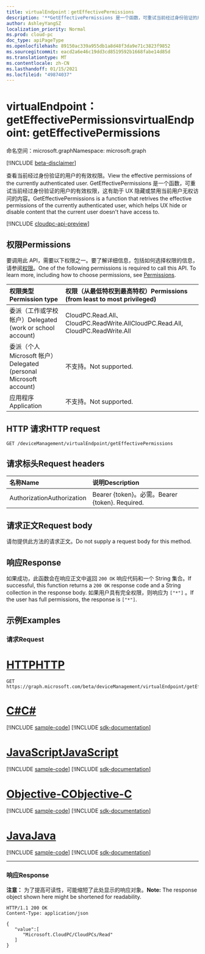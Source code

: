 ```yaml
---
title: virtualEndpoint：getEffectivePermissions
description: '**GetEffectivePermissions 是一个函数，可重试当前经过身份验证的用户的有效权限，这有助于 UX 隐藏或禁用当前用户无权访问的内容。**'
author: AshleyYangSZ
localization_priority: Normal
ms.prod: cloud-pc
doc_type: apiPageType
ms.openlocfilehash: 89150ac339a955db1a8d48f3da9e71c3823f9852
ms.sourcegitcommit: eacd2a6e46c19dd3cd8519592b1668fabe14d85d
ms.translationtype: MT
ms.contentlocale: zh-CN
ms.lasthandoff: 01/15/2021
ms.locfileid: "49874037"
---
```

# <a name="virtualendpoint-geteffectivepermissions"></a><span data-ttu-id="6e8cc-103">virtualEndpoint：getEffectivePermissions</span><span class="sxs-lookup"><span data-stu-id="6e8cc-103">virtualEndpoint: getEffectivePermissions</span></span>

<span data-ttu-id="6e8cc-104">命名空间：microsoft.graph</span><span class="sxs-lookup"><span data-stu-id="6e8cc-104">Namespace: microsoft.graph</span></span>

[!INCLUDE [beta-disclaimer](../../includes/beta-disclaimer.md)]

<span data-ttu-id="6e8cc-105">查看当前经过身份验证的用户的有效权限。</span><span class="sxs-lookup"><span data-stu-id="6e8cc-105">View the effective permissions of the currently authenticated user.</span></span> <span data-ttu-id="6e8cc-106">GetEffectivePermissions 是一个函数，可重试当前经过身份验证的用户的有效权限，这有助于 UX 隐藏或禁用当前用户无权访问的内容。</span><span class="sxs-lookup"><span data-stu-id="6e8cc-106">GetEffectivePermissions is a function that retrives the effective permissions of the currently authenticated user, which helps UX hide or disable content that the current user doesn't have access to.</span></span>

[!INCLUDE [cloudpc-api-preview](../../includes/cloudpc-api-preview.md)]

## <a name="permissions"></a><span data-ttu-id="6e8cc-107">权限</span><span class="sxs-lookup"><span data-stu-id="6e8cc-107">Permissions</span></span>

<span data-ttu-id="6e8cc-p102">要调用此 API，需要以下权限之一。要了解详细信息，包括如何选择权限的信息，请参阅[权限](/graph/permissions-reference)。</span><span class="sxs-lookup"><span data-stu-id="6e8cc-p102">One of the following permissions is required to call this API. To learn more, including how to choose permissions, see [Permissions](/graph/permissions-reference).</span></span>

|<span data-ttu-id="6e8cc-110">权限类型</span><span class="sxs-lookup"><span data-stu-id="6e8cc-110">Permission type</span></span>|<span data-ttu-id="6e8cc-111">权限（从最低特权到最高特权）</span><span class="sxs-lookup"><span data-stu-id="6e8cc-111">Permissions (from least to most privileged)</span></span>|
|:---|:---|
|<span data-ttu-id="6e8cc-112">委派（工作或学校帐户）</span><span class="sxs-lookup"><span data-stu-id="6e8cc-112">Delegated (work or school account)</span></span>|<span data-ttu-id="6e8cc-113">CloudPC.Read.All、CloudPC.ReadWrite.All</span><span class="sxs-lookup"><span data-stu-id="6e8cc-113">CloudPC.Read.All, CloudPC.ReadWrite.All</span></span>|
|<span data-ttu-id="6e8cc-114">委派（个人 Microsoft 帐户）</span><span class="sxs-lookup"><span data-stu-id="6e8cc-114">Delegated (personal Microsoft account)</span></span> | <span data-ttu-id="6e8cc-115">不支持。</span><span class="sxs-lookup"><span data-stu-id="6e8cc-115">Not supported.</span></span>|
|<span data-ttu-id="6e8cc-116">应用程序</span><span class="sxs-lookup"><span data-stu-id="6e8cc-116">Application</span></span>| <span data-ttu-id="6e8cc-117">不支持。</span><span class="sxs-lookup"><span data-stu-id="6e8cc-117">Not supported.</span></span>|

## <a name="http-request"></a><span data-ttu-id="6e8cc-118">HTTP 请求</span><span class="sxs-lookup"><span data-stu-id="6e8cc-118">HTTP request</span></span>

<!-- {
  "blockType": "ignored"
}
-->

``` http
GET /deviceManagement/virtualEndpoint/getEffectivePermissions
```

## <a name="request-headers"></a><span data-ttu-id="6e8cc-119">请求标头</span><span class="sxs-lookup"><span data-stu-id="6e8cc-119">Request headers</span></span>

| <span data-ttu-id="6e8cc-120">名称</span><span class="sxs-lookup"><span data-stu-id="6e8cc-120">Name</span></span>          | <span data-ttu-id="6e8cc-121">说明</span><span class="sxs-lookup"><span data-stu-id="6e8cc-121">Description</span></span>               |
| :------------ | :------------------------ |
| <span data-ttu-id="6e8cc-122">Authorization</span><span class="sxs-lookup"><span data-stu-id="6e8cc-122">Authorization</span></span> | <span data-ttu-id="6e8cc-p103">Bearer {token}。必需。</span><span class="sxs-lookup"><span data-stu-id="6e8cc-p103">Bearer {token}. Required.</span></span> |

## <a name="request-body"></a><span data-ttu-id="6e8cc-125">请求正文</span><span class="sxs-lookup"><span data-stu-id="6e8cc-125">Request body</span></span>

<span data-ttu-id="6e8cc-126">请勿提供此方法的请求正文。</span><span class="sxs-lookup"><span data-stu-id="6e8cc-126">Do not supply a request body for this method.</span></span>

## <a name="response"></a><span data-ttu-id="6e8cc-127">响应</span><span class="sxs-lookup"><span data-stu-id="6e8cc-127">Response</span></span>

<span data-ttu-id="6e8cc-128">如果成功，此函数会在响应正文中返回 `200 OK` 响应代码和一个 String 集合。</span><span class="sxs-lookup"><span data-stu-id="6e8cc-128">If successful, this function returns a `200 OK` response code and a String collection in the response body.</span></span> <span data-ttu-id="6e8cc-129">如果用户具有完全权限，则响应为 `["*"]` 。</span><span class="sxs-lookup"><span data-stu-id="6e8cc-129">If the user has full permissions, the response is `["*"]`.</span></span>

## <a name="examples"></a><span data-ttu-id="6e8cc-130">示例</span><span class="sxs-lookup"><span data-stu-id="6e8cc-130">Examples</span></span>

### <a name="request"></a><span data-ttu-id="6e8cc-131">请求</span><span class="sxs-lookup"><span data-stu-id="6e8cc-131">Request</span></span>


# <a name="http"></a>[<span data-ttu-id="6e8cc-132">HTTP</span><span class="sxs-lookup"><span data-stu-id="6e8cc-132">HTTP</span></span>](#tab/http)
<!-- {
  "blockType": "request",
  "name": "virtualendpoint_geteffectivepermissions"
}
-->

``` http
GET https://graph.microsoft.com/beta/deviceManagement/virtualEndpoint/getEffectivePermissions
```
# <a name="c"></a>[<span data-ttu-id="6e8cc-133">C#</span><span class="sxs-lookup"><span data-stu-id="6e8cc-133">C#</span></span>](#tab/csharp)
[!INCLUDE [sample-code](../includes/snippets/csharp/virtualendpoint-geteffectivepermissions-csharp-snippets.md)]
[!INCLUDE [sdk-documentation](../includes/snippets/snippets-sdk-documentation-link.md)]

# <a name="javascript"></a>[<span data-ttu-id="6e8cc-134">JavaScript</span><span class="sxs-lookup"><span data-stu-id="6e8cc-134">JavaScript</span></span>](#tab/javascript)
[!INCLUDE [sample-code](../includes/snippets/javascript/virtualendpoint-geteffectivepermissions-javascript-snippets.md)]
[!INCLUDE [sdk-documentation](../includes/snippets/snippets-sdk-documentation-link.md)]

# <a name="objective-c"></a>[<span data-ttu-id="6e8cc-135">Objective-C</span><span class="sxs-lookup"><span data-stu-id="6e8cc-135">Objective-C</span></span>](#tab/objc)
[!INCLUDE [sample-code](../includes/snippets/objc/virtualendpoint-geteffectivepermissions-objc-snippets.md)]
[!INCLUDE [sdk-documentation](../includes/snippets/snippets-sdk-documentation-link.md)]

# <a name="java"></a>[<span data-ttu-id="6e8cc-136">Java</span><span class="sxs-lookup"><span data-stu-id="6e8cc-136">Java</span></span>](#tab/java)
[!INCLUDE [sample-code](../includes/snippets/java/virtualendpoint-geteffectivepermissions-java-snippets.md)]
[!INCLUDE [sdk-documentation](../includes/snippets/snippets-sdk-documentation-link.md)]

---


### <a name="response"></a><span data-ttu-id="6e8cc-137">响应</span><span class="sxs-lookup"><span data-stu-id="6e8cc-137">Response</span></span>

<span data-ttu-id="6e8cc-138">**注意：** 为了提高可读性，可能缩短了此处显示的响应对象。</span><span class="sxs-lookup"><span data-stu-id="6e8cc-138">**Note:** The response object shown here might be shortened for readability.</span></span>
<!-- {
  "blockType": "response",
  "truncated": true,
  "@odata.type": "Collection(Edm.String)"
}
-->

```http
HTTP/1.1 200 OK
Content-Type: application/json

{
   "value":[
      "Microsoft.CloudPC/CloudPCs/Read"
   ]
}
```
